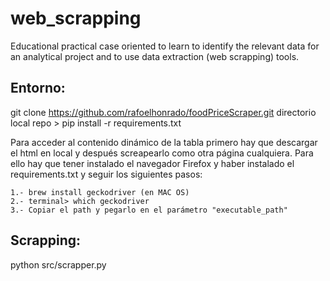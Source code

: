 # web_scrapping
Educational practical case oriented to learn to identify the relevant data for an analytical project and to use data extraction (web scrapping) tools. 

## Entorno:

git clone https://github.com/rafoelhonrado/foodPriceScraper.git
directorio local repo > pip install -r requirements.txt

 Para acceder al contenido dinámico de la tabla primero hay que descargar el html en local y después screapearlo como otra página cualquiera. Para ello  hay que tener instalado el navegador Firefox y haber instalado el requirements.txt y seguir los siguientes pasos:

    1.- brew install geckodriver (en MAC OS)
    2.- terminal> which geckodriver
    3.- Copiar el path y pegarlo en el parámetro "executable_path"

## Scrapping:

python src/scrapper.py
